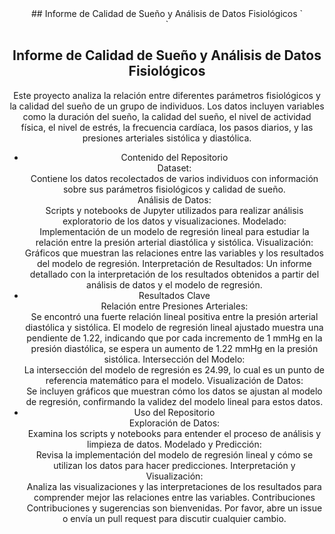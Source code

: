 <center>
## Informe de Calidad de Sueño y Análisis de Datos Fisiológicos `<center>`
</center>
<h2 style="text-align: center;">Informe de Calidad de Sueño y Análisis de Datos Fisiológicos</h2>
Este proyecto analiza la relación entre diferentes parámetros fisiológicos y la calidad del sueño de un grupo de individuos. Los datos incluyen variables como la duración del sueño, la calidad del sueño, el nivel de actividad física, el nivel de estrés, la frecuencia cardíaca, los pasos diarios, y las presiones arteriales sistólica y diastólica.

* Contenido del Repositorio<br>
Dataset:<br>
Contiene los datos recolectados de varios individuos con información sobre sus parámetros fisiológicos y calidad de sueño.<br>
Análisis de Datos: <br>
Scripts y notebooks de Jupyter utilizados para realizar análisis exploratorio de los datos y visualizaciones.
Modelado:<br>
 Implementación de un modelo de regresión lineal para estudiar la relación entre la presión arterial diastólica y sistólica.
Visualización:<br> 
Gráficos que muestran las relaciones entre las variables y los resultados del modelo de regresión.
Interpretación de Resultados: 
Un informe detallado con la interpretación de los resultados obtenidos a partir del análisis de datos y el modelo de regresión.
* Resultados Clave<br>
Relación entre Presiones Arteriales: <br>
Se encontró una fuerte relación lineal positiva entre la presión arterial diastólica y sistólica. El modelo de regresión lineal ajustado muestra una pendiente de 1.22, indicando que por cada incremento de 1 mmHg en la presión diastólica, se espera un aumento de 1.22 mmHg en la presión sistólica.
Intersección del Modelo:<br>
 La intersección del modelo de regresión es 24.99, lo cual es un punto de referencia matemático para el modelo.
Visualización de Datos:<br> 
Se incluyen gráficos que muestran cómo los datos se ajustan al modelo de regresión, confirmando la validez del modelo lineal para estos datos.
* Uso del Repositorio<br>
Exploración de Datos:<br>
 Examina los scripts y notebooks para entender el proceso de análisis y limpieza de datos.
Modelado y Predicción: <br>
Revisa la implementación del modelo de regresión lineal y cómo se utilizan los datos para hacer predicciones.
Interpretación y Visualización:<br> 
Analiza las visualizaciones y las interpretaciones de los resultados para comprender mejor las relaciones entre las variables.
Contribuciones<br>
Contribuciones y sugerencias son bienvenidas. Por favor, abre un issue o envía un pull request para discutir cualquier cambio.